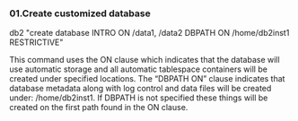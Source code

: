 ### 01.Create customized database

  db2 "create database INTRO ON /data1, /data2 DBPATH ON /home/db2inst1 RESTRICTIVE"

This command uses the ON clause which indicates that the database will use automatic storage and all automatic tablespace
containers will be created under specified locations. The “DBPATH ON” clause indicates that database metadata along with log
control and data files will be created under: /home/db2inst1. If DBPATH is not specified these things will be created on the first
path found in the ON clause.

